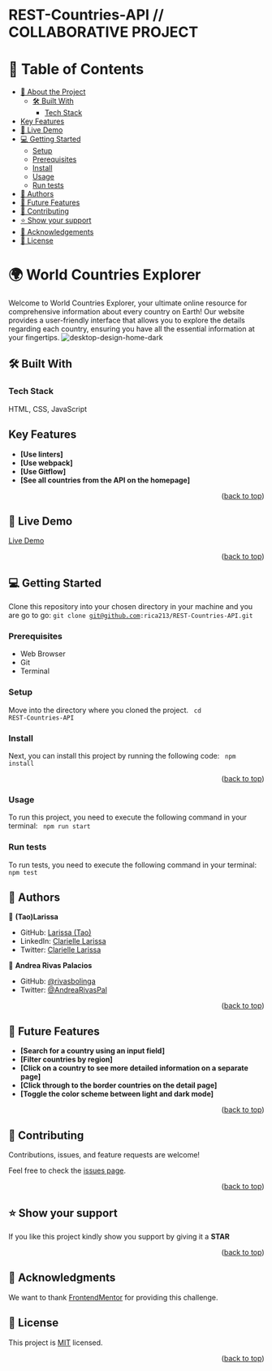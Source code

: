 # REST-Countries-API // COLLABORATIVE PROJECT

# 📗 Table of Contents

- [📖 About the Project](#about-project)
  - [🛠 Built With](#built-with)
    - [Tech Stack](#tech-stack)
- [Key Features](#key-features)
- [🚀 Live Demo](#live-demo)
- [💻 Getting Started](#getting-started)
  - [Setup](#setup)
  - [Prerequisites](#prerequisites)
  - [Install](#install)
  - [Usage](#usage)
  - [Run tests](#run-tests)
- [👥 Authors](#authors)
- [🔭 Future Features](#future-features)
- [🤝 Contributing](#contributing)
- [⭐️ Show your support](#support)
- [🙏 Acknowledgements](#acknowledgements)
- [📝 License](#license)

<!-- PROJECT DESCRIPTION -->

# 🌍 World Countries Explorer <a name="about-project"></a>

Welcome to World Countries Explorer, your ultimate online resource for comprehensive information about every country on Earth! 
Our website provides a user-friendly interface that allows you to explore the details regarding each country, ensuring you have all the essential information at your fingertips. 
![desktop-design-home-dark](https://user-images.githubusercontent.com/10439283/222989199-41f78eba-9fb9-4b48-9d0d-5bf443d392b1.jpg)

## 🛠 Built With <a name="built-with"></a>

### Tech Stack <a name="tech-stack"></a>

HTML, CSS, JavaScript

<!-- Features -->

## Key Features <a name="key-features"></a>
- **[Use linters]**
- **[Use webpack]**
- **[Use Gitflow]**
- **[See all countries from the API on the homepage]**

<p align="right">(<a href="#readme-top">back to top</a>)</p>

<!-- LIVE DEMO -->

## 🚀 Live Demo <a name="live-demo"></a>

[Live Demo](https://rica213.github.io/REST-Countries-API/dist/)

<p align="right">(<a href="#readme-top">back to top</a>)</p>

<!-- GETTING STARTED -->

## 💻 Getting Started <a name="getting-started"></a>
Clone this repository into your chosen directory in your machine and you are go to go:
<code>git clone git@github.com:rica213/REST-Countries-API.git</code>

### Prerequisites
- Web Browser
- Git
- Terminal

### Setup
Move into the directory where you cloned the project.
<code>
cd REST-Countries-API
</code>

### Install
Next, you can install this project by running the following code:
<code>
npm install
</code>
<p align="right">(<a href="#readme-top">back to top</a>)</p>

### Usage
To run this project, you need to execute the following command in your terminal:
<code>
npm run start
</code>

### Run tests
To run tests, you need to execute the following command in your terminal:
<code>
npm test
</code>

<!-- AUTHORS -->
## 👥 Authors <a name="authors"></a>

👤 **(Tao)Larissa**
  - GitHub: [Larissa (Tao)](https://github.com/rica213)
  - LinkedIn: [Clarielle Larissa](https://www.linkedin.com/in/larissa-clarielle)
  - Twitter: [Clarielle Larissa](https://twitter.com/alc3and)

👤 **Andrea Rivas Palacios**
- GitHub: [@rivasbolinga](https://github.com/rivasbolinga)
- Twitter: [@AndreaRivasPal](https://twitter.com/AndreaRivasPal)

<p align="right">(<a href="#readme-top">back to top</a>)</p>

## 🔭 Future Features <a name="future-features"></a>
- **[Search for a country using an input field]**
- **[Filter countries by region]**
- **[Click on a country to see more detailed information on a separate page]**
- **[Click through to the border countries on the detail page]**
- **[Toggle the color scheme between light and dark mode]**

<p align="right">(<a href="#readme-top">back to top</a>)</p>

## 🤝 Contributing <a name="contributing"></a>

Contributions, issues, and feature requests are welcome!

Feel free to check the [issues page](../../issues/).

<p align="right">(<a href="#readme-top">back to top</a>)</p>

<!-- SUPPORT -->

## ⭐️ Show your support <a name="support"></a>

If you like this project kindly show you support by giving it a **STAR**

<p align="right">(<a href="#readme-top">back to top</a>)</p>

## 🙏 Acknowledgments <a name="acknowledgements"></a>
We want to thank [FrontendMentor](https://www.frontendmentor.io/) for providing this challenge.

## 📝 License <a name="license"></a>

This project is [MIT](./LICENSE) licensed.

<p align="right">(<a href="#readme-top">back to top</a>)</p>
